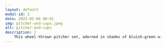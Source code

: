 ```yaml
---
layout: default
modal-id: 1
date: 2023-02-08 00:01
img: pitcher-and-cups.jpeg
alt: pitcher-and-cups
description: |
    This wheel-thrown pitcher set, adorned in shades of bluish-green with white and beige highlights, offers a serene and oceanic palette that breathes life into any setting. The harmonious blend of colors, alongside the set's two accompanying cups, invites a shared experience of beauty and functionality.
---
```

